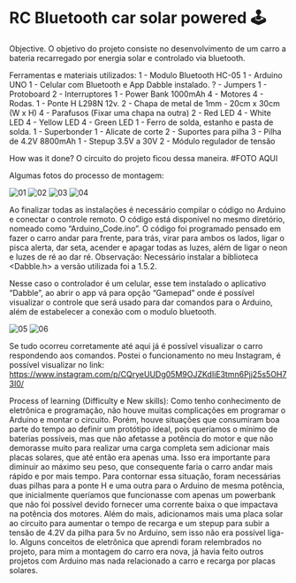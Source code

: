 # RC Bluetooth car solar powered 🕹

Objective.
O objetivo do projeto consiste no desenvolvimento de um carro a bateria recarregado por energia solar e controlado via bluetooth. 

Ferramentas e materiais utilizados:
1 - Modulo Bluetooth HC-05
1 - Arduino UNO
1 - Celular com Bluetooth e App Dabble instalado.
? - Jumpers
1 - Protoboard
2 - Interruptores
1 - Power Bank 1000mAh
4 - Motores
4 - Rodas. 
1 - Ponte H L298N 12v.
2 - Chapa de metal de 1mm - 20cm x 30cm (W x H)
4 - Parafusos (Fixar uma chapa na outra)
2 - Red LED
4 - White LED
4 - Yellow LED
4 - Green LED
1 - Ferro de solda, estanho e pasta de solda.
1 - Superbonder
1 - Alicate de corte
2 - Suportes para pilha
3 - Pilha de 4.2V 8800mAh
1 - Stepup 3.5V a 30V
2 - Módulo regulador de tensão
 
How was it done?
O circuito do projeto ficou dessa maneira.
#FOTO AQUI

Algumas fotos do processo de montagem:

![01](https://user-images.githubusercontent.com/51727640/125173505-19da1a00-e196-11eb-8a46-53cf4396a69b.jpeg)
![02](https://user-images.githubusercontent.com/51727640/125173506-1b0b4700-e196-11eb-80fc-7d35a8bc251b.jpeg)
![03](https://user-images.githubusercontent.com/51727640/125173508-1b0b4700-e196-11eb-979d-93220a5f2177.jpeg)
![04](https://user-images.githubusercontent.com/51727640/125173509-1ba3dd80-e196-11eb-9b26-5511624a00e9.jpeg)

Ao finalizar todas as instalações é necessário compilar o código no Arduino e conectar o controle remoto. O código está disponível no mesmo diretório, nomeado como “Arduino_Code.ino”. 
O código foi programado pensado em fazer o carro andar para frente, para trás, virar para ambos os lados, ligar o pisca alerta, dar seta, acender e apagar todas as luzes, além de ligar o neon e luzes de ré ao dar ré. Observação: Necessário instalar a biblioteca <Dabble.h> a versão utilizada foi a 1.5.2.
 
Nesse caso o controlador é um celular, esse tem instalado o aplicativo “Dabble”, ao abrir o app vá para opção “Gamepad” onde é possível visualizar o controle que será usado para dar comandos para o Arduino, além de estabelecer a conexão com o modulo bluetooth. 

![05](https://user-images.githubusercontent.com/51727640/125173531-37a77f00-e196-11eb-9bf3-6ad1bda01717.jpeg)
![06](https://user-images.githubusercontent.com/51727640/125173537-4130e700-e196-11eb-9d3b-e7cfddfae81d.jpeg)

Se tudo ocorreu corretamente até aqui já é possível visualizar o carro respondendo aos comandos.
Postei o funcionamento no meu Instagram, é possível visualizar no link:
https://www.instagram.com/p/CQryeUUDg05M9OJZKdIiE3tmn6Pjj25s5OH73I0/
 
Process of learning (Difficulty e New skills):
Como tenho conhecimento de eletrônica e programação, não houve muitas complicações em programar o Arduino e montar o circuito. Porém, houve situações que consumiram boa parte do tempo ao definir um protótipo ideal, pois queríamos o mínimo de baterias possíveis, mas que não afetasse a potência do motor e que não demorasse muito para realizar uma carga completa sem adicionar mais placas solares, que até então era apenas uma. Isso era importante para diminuir ao máximo seu peso, que consequente faria o carro andar mais rápido e por mais tempo.
Para contornar essa situação, foram necessárias duas pilhas para a ponte H e uma outra para o Arduino de mesma potência, que inicialmente queríamos que funcionasse com apenas um powerbank que não foi possível devido fornecer uma corrente baixa o que impactava na potência dos motores. 
Além do mais, adicionamos mais uma placa solar ao circuito para aumentar o tempo de recarga e um stepup para subir a tensão de 4.2V da pilha para 5v no Arduino, sem isso não era possível liga-lo.
Alguns conceitos de eletrônica que aprendi foram relembrados no projeto, para mim a montagem do carro era nova, já havia feito outros projetos com Arduino mas nada relacionado a carro e recarga por placas solares. 

